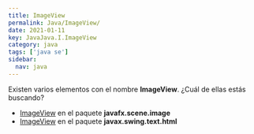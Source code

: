 ```yaml
---
title: ImageView
permalink: Java/ImageView/
date: 2021-01-11
key: JavaJava.I.ImageView
category: java
tags: ['java se']
sidebar: 
  nav: java
---
```


Existen varios elementos con el nombre **ImageView**. ¿Cuál de ellas estás buscando?
<ul>
<li><a href="/Java/ImageView-javafx-scene-image/">ImageView</a> en el paquete <strong>javafx.scene.image</strong></li>
<li><a href="/Java/ImageView-javax-swing-text-html/">ImageView</a> en el paquete <strong>javax.swing.text.html</strong></li>
<ul>

